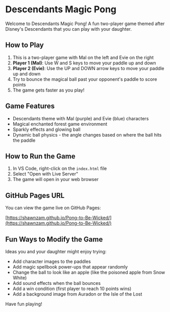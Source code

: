 # Descendants Magic Pong

Welcome to Descendants Magic Pong! A fun two-player game themed after Disney's Descendants that you can play with your daughter.

## How to Play

1. This is a two-player game with Mal on the left and Evie on the right
2. **Player 1 (Mal)**: Use W and S keys to move your paddle up and down
3. **Player 2 (Evie)**: Use the UP and DOWN arrow keys to move your paddle up and down
4. Try to bounce the magical ball past your opponent's paddle to score points
5. The game gets faster as you play!

## Game Features

- Descendants theme with Mal (purple) and Evie (blue) characters
- Magical enchanted forest game environment
- Sparkly effects and glowing ball
- Dynamic ball physics - the angle changes based on where the ball hits the paddle

## How to Run the Game

1. In VS Code, right-click on the `index.html` file
2. Select "Open with Live Server"
3. The game will open in your web browser

## GitHub Pages URL

You can view the game live on GitHub Pages:

[https://shawnzam.github.io/Pong-to-Be-Wicked/](https://shawnzam.github.io/Pong-to-Be-Wicked/)

## Fun Ways to Modify the Game

Ideas you and your daughter might enjoy trying:
- Add character images to the paddles
- Add magic spellbook power-ups that appear randomly
- Change the ball to look like an apple (like the poisoned apple from Snow White)
- Add sound effects when the ball bounces
- Add a win condition (first player to reach 10 points wins)
- Add a background image from Auradon or the Isle of the Lost

Have fun playing!